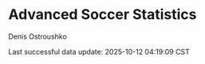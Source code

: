 # Advanced Soccer Statistics
Denis Ostroushko

<!-- gfm -->

Last successful data update: 2025-10-12 04:19:09 CST
